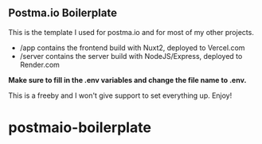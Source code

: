 ## Postma.io Boilerplate

This is the template I used for postma.io and for most of my other projects.

- /app contains the frontend build with Nuxt2, deployed to Vercel.com
- /server contains the server build with NodeJS/Express, deployed to Render.com


**Make sure to fill in the .env variables and change the file name to .env.**

This is a freeby and I won't give support to set everything up. Enjoy!



# postmaio-boilerplate
